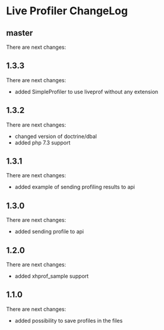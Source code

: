 # Live Profiler ChangeLog

## master

There are next changes:

## 1.3.3

There are next changes:

- added SimpleProfiler to use liveprof without any extension

## 1.3.2

There are next changes:

- changed version of doctrine/dbal
- added php 7.3 support

## 1.3.1

There are next changes:

- added example of sending profiling results to api

## 1.3.0

There are next changes:

- added sending profile to api

## 1.2.0

There are next changes:

- added xhprof_sample support

## 1.1.0

There are next changes:

- added possibility to save profiles in the files
